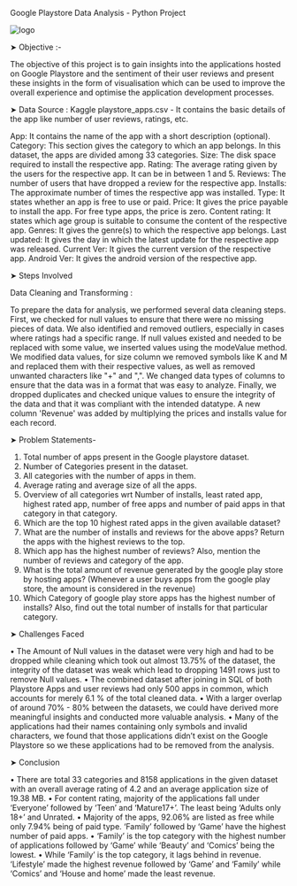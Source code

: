 Google Playstore Data Analysis - Python Project

![logo](https://github.com/kmohankar25/Python---Playstore-Analysis/assets/102423663/1c36e16d-99e6-4d0b-a182-3e4f8997b634)






➤ Objective :-

The objective of this project is to gain insights into the applications hosted on Google Playstore and the sentiment of their user reviews and present these insights in the form of visualisation which can be used to improve the overall experience and optimise the application development processes.

➤ Data Source : Kaggle
playstore_apps.csv - It contains the basic details of the app like number of user reviews, ratings, etc.

App: It contains the name of the app with a short description (optional).
Category: This section gives the category to which an app belongs. In this dataset, the apps are divided among 33 categories.
Size: The disk space required to install the respective app.
Rating: The average rating given by the users for the respective app. It can be in between 1 and 5.
Reviews: The number of users that have dropped a review for the respective app.
Installs: The approximate number of times the respective app was installed.
Type: It states whether an app is free to use or paid.
Price: It gives the price payable to install the app. For free type apps, the price is zero.
Content rating: It states which age group is suitable to consume the content of the respective app.
Genres: It gives the genre(s) to which the respective app belongs.
Last updated: It gives the day in which the latest update for the respective app was released.
Current Ver: It gives the current version of the respective app.
Android Ver: It gives the android version of the respective app.

➤ Steps Involved

Data Cleaning and Transforming :


To prepare the data for analysis, we performed several data cleaning steps. First, we checked for null values to ensure that there were no missing pieces of data. We also identified and removed outliers, especially in cases where ratings had a specific range. If null values existed and needed to be replaced with some value, we inserted values using the modeValue method. We modified data values, for size column we removed symbols like K and M and replaced them with their respective values, as well as removed unwanted characters like "+" and ",". We changed data types of columns to ensure that the data was in a format that was easy to analyze. Finally, we dropped duplicates and checked unique values to ensure the integrity of the data and that it was compliant with the intended datatype. A new column 'Revenue' was added by multiplying the prices and installs value for each record.

➤ Problem Statements-

1. Total number of apps present in the Google playstore dataset.
2. Number of Categories present in the dataset.
3. All categories with the number of apps in them.
4. Average rating and average size of all the apps.
5. Overview of all categories wrt Number of installs, least rated app, highest rated app, number of free apps and number of paid apps in that category in that category.
6. Which are the top 10 highest rated apps in the given available dataset?
7. What are the number of installs and reviews for the above apps? Return the apps with the highest reviews to the top.
8. Which app has the highest number of reviews? Also, mention the number of reviews and category of the app.
9. What is the total amount of revenue generated by the google play store by hosting apps? (Whenever a user buys apps from the google play store, the amount is considered in the revenue)
10. Which Category of google play store apps has the highest number of installs? Also, find out the total number of installs for that particular category.


➤ Challenges Faced 

• The Amount of Null values in the dataset were very high and had to be dropped while cleaning which took out almost 13.75% of the dataset, the integrity of the dataset was weak which lead to dropping 1491 rows just to remove Null values.
• The combined dataset after joining in SQL of both Playstore Apps and user reviews had only 500 apps in common, which accounts for merely 6.1 % of the total cleaned data.
• With a larger overlap of around 70% - 80% between the datasets, we could have derived more meaningful insights and conducted more valuable analysis.
• Many of the applications had their names containing only symbols and invalid characters, we found that those applications didn’t exist on the Google Playstore so we these applications had to be removed from the analysis.

➤ Conclusion

• There are total 33 categories and 8158 applications in the given dataset with an overall average rating of 4.2 and an average application size of 19.38 MB.
• For content rating, majority of the applications fall under ‘Everyone’ followed by ‘Teen’ and ‘Mature17+’. The least being ‘Adults only 18+’ and Unrated.
• Majority of the apps, 92.06% are listed as free while only 7.94% being of paid type. ‘Family’ followed by ‘Game’ have the highest number of paid apps.
• ‘Family’ is the top category with the highest number of applications followed by ‘Game’ while ‘Beauty’ and ‘Comics’ being the lowest.
• While ‘Family’ is the top category, it lags behind in revenue. ‘Lifestyle’ made the highest revenue followed by ‘Game’ and ‘Family’ while ‘Comics’ and ‘House and home’ made the least revenue.


























